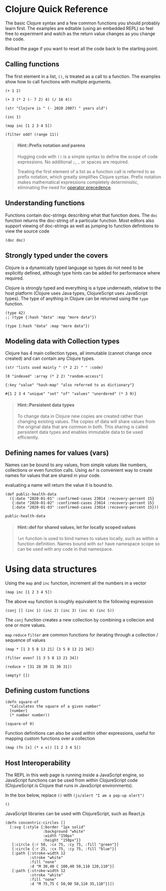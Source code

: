 # Clojure Quick Reference
The basic Clojure syntax and a few common functions you should probably learn first.  The examples are editable (using an embedded REPL) so feel free to experiment and watch as the return value changes as you change the code.

Reload the page if you want to reset all the code back to the starting point.

## Calling functions
The first element in a list, `()`, is treated as a call to a function. The examples show how to call functions with multiple arguments.

```eval-clojure
(+ 1 2)
```
```eval-clojure
(+ 3 (* 2 (- 7 2) 4) (/ 16 4))
```
```eval-clojure
(str "Clojure is " (- 2020 2007) " years old")
```
```eval-clojure
(inc 1)
```
```eval-clojure
(map inc [1 2 3 4 5])
```
```eval-clojure
(filter odd? (range 11))
```

> #### Hint::Prefix notation and parens
> Hugging code with `()` is a simple syntax to define the scope of code expressions.  No additional `;`, `,` or spaces are required.
>
> Treating the first element of a list as a function call is referred to as prefix notation, which greatly simplifies Clojure syntax.  Prefix notation makes mathematical expressions completely deterministic, eliminating the need for [operator precedence](https://en.wikipedia.org/wiki/Order_of_operations).


## Understanding functions
Functions contain doc-strings describing what that function does. The `doc` function returns the doc-string of a particular function.  Most editors also support viewing of doc-strings as well as jumping to function definitions to view the source code
```eval-clojure
(doc doc)
```

## Strongly typed under the covers
Clojure is a dynamically typed language so types do not need to be explicitly defined, although type hints can be added for performance where required.

Clojure is strongly typed and everything is a type underneath, relative to the host platform (Clojure uses Java types, ClojureScript uses JavaScript types).  The type of anything in Clojure can be returned using the `type` function.

```eval-clojure
(type 42)
;; (type {:hash "data" :map "more data"})
```
```eval-clojure
(type {:hash "data" :map "more data"})
```


## Modeling data with Collection types
Clojure has 4 main collection types, all immutable (cannot change once created) and can contain any Clojure types.

```eval-clojure
(str "lists used mainly " (* 2 2) " " :code)
```
```eval-clojure
[0 "indexed" :array (* 2 2) "random-access"]
```
```eval-clojure
{:key "value" "hash-map" "also referred to as dictionary"}
```
```eval-clojure
#{1 2 3 4 "unique" "set" "of" "values" "unordered" (* 3 9)}
```

> #### Hint::Persistent data types
> To change data in Clojure new copies are created rather than changing existing values.  The copies of data will share values from the original data that are common in both.  This sharing is called persistent data types and enables immutable data to be used efficiently.


## Defining names for values (vars)
Names can be bound to any values, from simple values like numbers, collections or even function calls.  Using `def` is convenient way to create names for values that are shared in your code.

evaluating a name will return the value it is bound to.
```eval-clojure
(def public-health-data
  ({:date "2020-01-01" :confirmed-cases 23014 :recovery-percent 15}
   {:date "2020-01-02" :confirmed-cases 23014 :recovery-percent 15}
   {:date "2020-01-03" :confirmed-cases 23014 :recovery-percent 15}))

public-health-data
```

> #### Hint::def for shared values, let for locally scoped values
> `let` function is used to bind names to values locally, such as within a function definition.  Names bound with `def` have namespace scope so can be used with any code in that namespace.



# Using data structures
Using the `map` and `inc` function, increment all the numbers in a vector

```eval-clojure
(map inc [1 2 3 4 5])
```

The above `map` function is roughly equivalent to the following expression

```eval-clojure
(conj [] (inc 1) (inc 2) (inc 3) (inc 4) (inc 5))
```
The `conj` function creates a new collection by combining a collecion and one or more values.


`map` `reduce` `filter` are common functions for iterating through a collection / sequence of values

```eval-clojure
(map * [1 3 5 8 13 21] [3 5 8 13 21 34])
```

```eval-clojure
(filter even? [1 3 5 8 13 21 34])
```

```eval-clojure
(reduce + [31 28 30 31 30 31])
```

```eval-clojure
(empty? [])
```


## Defining custom functions

```eval-clojure
(defn square-of
  "Calculates the square of a given number"
  [number]
  (* number number))

(square-of 9)
```

Function definitions can also be used within other expressions, useful for mapping custom functions over a collection
```eval-clojure
(map (fn [x] (* x x)) [1 2 3 4 5])
```

<!-- Not available in ClojureScript REPL -->
<!-- ## Ratio Type -->
<!-- A Ratio type holds a value that is a fraction, such as 22/7.  This is not a function call, it is a legal value in Clojure. -->

<!-- The Ratio value is used to maintain precision of a calculation of whole numbers (Integers) where otherwise a decimal number of a fixed precision size would be used. -->

<!-- The division function, `/`, will return ratio types rather than decimal types to preserve the accuracy of the calculation.  If one or more of the numbers in the `/`as a decimal value you are giving Clojure a precision to infer and can therefore provide a specific decimal result. -->
<!-- ```eval-clojure -->
<!-- 22/7 -->
<!-- ;;(/ 22 7) -->
<!-- ;; (/ 22 7.0) -->
<!-- ;; (type (/ 22 7)) -->
<!-- ``` -->


## Host Interoperability
The REPL in this web page is running inside a JavaScript engine, so JavaScript functions can be used from within ClojureScript code (ClojureScript is Clojure that runs in JavaScript environments).

In the box below, replace `()` with `(js/alert "I am a pop-up alert")`

```eval-clojure
()
```

JavaScript libraries can be used with ClojureScript, such as React.js

```reagent
(defn concentric-circles []
  [:svg {:style {:border "1px solid"
                 :background "white"
                 :width "150px"
                 :height "150px"}}
   [:circle {:r 50, :cx 75, :cy 75, :fill "green"}]
   [:circle {:r 25, :cx 75, :cy 75, :fill "blue"}]
   [:path {:stroke-width 12
           :stroke "white"
           :fill "none"
           :d "M 30,40 C 100,40 50,110 120,110"}]
   [:path {:stroke-width 12
           :stroke "white"
           :fill "none"
           :d "M 75,75 C 50,90 50,110 35,110"}]])
```



<!-- ## Recursion -->

<!-- Recursive function -->
<!-- ```eval-clojure -->
<!-- (defn recursive-counter -->
<!--   [value] -->
<!--   (if (< value 1000) -->
<!--     (recur (+ value 25)))) -->

<!-- (recursive-counter 100) -->

<!-- ``` -->

<!-- * TODO: loop-recur -->
<!-- * TODO: reduce and reducing function -->
